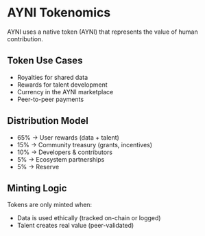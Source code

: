 # AYNI Tokenomics

AYNI uses a native token (AYNI) that represents the value of human contribution.

## Token Use Cases
- Royalties for shared data
- Rewards for talent development
- Currency in the AYNI marketplace
- Peer-to-peer payments

## Distribution Model
- 65% → User rewards (data + talent)
- 15% → Community treasury (grants, incentives)
- 10% → Developers & contributors
- 5% → Ecosystem partnerships
- 5% → Reserve

## Minting Logic
Tokens are only minted when:
- Data is used ethically (tracked on-chain or logged)
- Talent creates real value (peer-validated)

